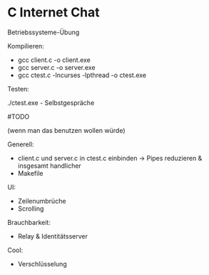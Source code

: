 # C Internet Chat

Betriebssysteme-Übung

Kompilieren:
- gcc client.c -o client.exe
- gcc server.c -o server.exe
- gcc ctest.c -lncurses -lpthread -o ctest.exe

Testen:

./ctest.exe - Selbstgespräche

#TODO

(wenn man das benutzen wollen würde)

Generell:

- client.c und server.c in ctest.c einbinden -> Pipes reduzieren & insgesamt handlicher
- Makefile

UI:

- Zeilenumbrüche
- Scrolling

Brauchbarkeit:

- Relay & Identitätsserver

Cool:
- Verschlüsselung
